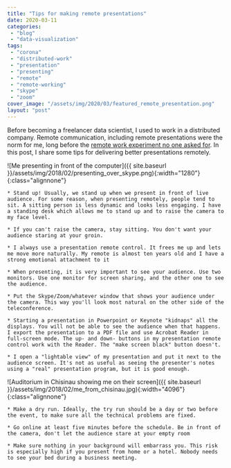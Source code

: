 ```yaml
---
title: "Tips for making remote presentations"
date: 2020-03-11
categories: 
 - "blog"
 - "data-visualization"
tags: 
 - "corona"
 - "distributed-work"
 - "presentation"
 - "presenting"
 - "remote"
 - "remote-working"
 - "skype"
 - "zoom"
cover_image: "/assets/img/2020/03/featured_remote_presentation.png"
layout: "post"
---
```


Before becoming a freelancer data scientist, I used to work in a distributed company. Remote communication, including remote presentations were the norm for me, long before the [remote work experiment no one asked for](https://ma.tt/2020/03/coronavirus-remote-work/). In this post, I share some tips for delivering better presentations remotely.

![Me presenting in front of the computer]({{ site.baseurl }}/assets/img/2018/02/presenting_over_skype.png){:width="1280"}{:class="alignnone"}

 	* Stand up! Usually, we stand up when we present in front of live audience. For some reason, when presenting remotely, people tend to sit. A sitting person is less dynamic and looks less engaging. I have a standing desk which allows me to stand up and to raise the camera to my face level.

 	* If you can't raise the camera, stay sitting. You don't want your audience staring at your groin.

 	* I always use a presentation remote control. It frees me up and lets me move more naturally. My remote is almost ten years old and I have a strong emotional attachment to it

 	* When presenting, it is very important to see your audience. Use two monitors. Use one monitor for screen sharing, and the other one to see the audience.

 	* Put the Skype/Zoom/whatever window that shows your audience under the camera. This way you'll look most natural on the other side of the teleconference.

 	* Starting a presentation in Powerpoint or Keynote "kidnaps" all the displays. You will not be able to see the audience when that happens. I export the presentation to a PDF file and use Acrobat Reader in full-screen mode. The up- and down- buttons in my presentation remote control work with the Reader. The "make screen black" button doesn't.

 	* I open a "lightable view" of my presentation and put it next to the audience screen. It's not as useful as seeing the presenter's notes using a "real" presentation program, but it is good enough.


![Auditorium in Chisinau showing me on their screen]({{ site.baseurl }}/assets/img/2018/02/me_from_chisinau.jpg){:width="4096"}{:class="alignnone"}

 	* Make a dry run. Ideally, the try run should be a day or two before the event, to make sure all the technical problems are fixed.

 	* Go online at least five minutes before the schedule. Be in front of the camera, don't let the audience stare at your empty room

 	* Make sure nothing in your background will embarrass you. This risk is especially high if you present from home or a hotel. Nobody needs to see your bed during a business meeting.

